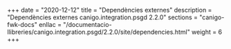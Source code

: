 +++
date        = "2020-12-12"
title       = "Dependències externes"
description = "Dependències externes canigo.integration.psgd 2.2.0"
sections    = "canigo-fwk-docs"
enllac		= "/documentacio-llibreries/canigo.integration.psgd/2.2.0/site/dependencies.html"
weight		= 6
+++
